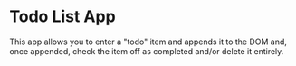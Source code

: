# Todo List App

This app allows you to enter a "todo" item and appends it to the DOM and, once appended, check the item off as completed and/or delete it entirely. 
